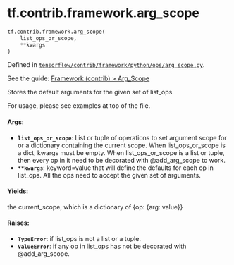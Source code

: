 <div itemscope itemtype="http://developers.google.com/ReferenceObject">
<meta itemprop="name" content="tf.contrib.framework.arg_scope" />
</div>

# tf.contrib.framework.arg_scope

``` python
tf.contrib.framework.arg_scope(
    list_ops_or_scope,
    **kwargs
)
```



Defined in [`tensorflow/contrib/framework/python/ops/arg_scope.py`](https://www.tensorflow.org/code/tensorflow/contrib/framework/python/ops/arg_scope.py).

See the guide: [Framework (contrib) > Arg_Scope](../../../../../api_guides/python/contrib.framework.md#Arg_Scope)

Stores the default arguments for the given set of list_ops.

For usage, please see examples at top of the file.

#### Args:

* <b>`list_ops_or_scope`</b>: List or tuple of operations to set argument scope for or
    a dictionary containing the current scope. When list_ops_or_scope is a
    dict, kwargs must be empty. When list_ops_or_scope is a list or tuple,
    then every op in it need to be decorated with @add_arg_scope to work.
* <b>`**kwargs`</b>: keyword=value that will define the defaults for each op in
            list_ops. All the ops need to accept the given set of arguments.


#### Yields:

the current_scope, which is a dictionary of {op: {arg: value}}

#### Raises:

* <b>`TypeError`</b>: if list_ops is not a list or a tuple.
* <b>`ValueError`</b>: if any op in list_ops has not be decorated with @add_arg_scope.